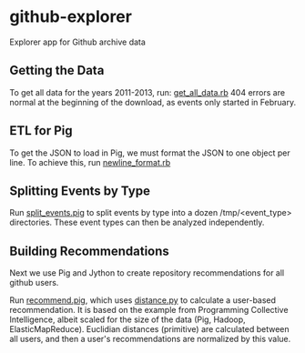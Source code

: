 github-explorer
===============

Explorer app for Github archive data

Getting the Data
----------------
To get all data for the years 2011-2013, run: [get_all_data.rb](https://github.com/rjurney/github-explorer/blob/master/get_all_data.rb) 404 errors are normal at the beginning of the download, as events only started in February.

ETL for Pig
-----------
To get the JSON to load in Pig, we must format the JSON to one object per line. To achieve this, run [newline_format.rb](https://github.com/rjurney/github-explorer/blob/master/newline_format.rb)

Splitting Events by Type
------------------------
Run [split_events.pig](https://github.com/rjurney/github-explorer/blob/master/split_events.pig) to split events by type into a dozen /tmp/<event_type> directories. These event types can then be analyzed independently.

Building Recommendations
------------------------
Next we use Pig and Jython to create repository recommendations for all github users.

Run [recommend.pig](https://github.com/rjurney/github-explorer/blob/master/recommend.pig), which uses [distance.py](https://github.com/rjurney/github-explorer/blob/master/distance.py) to calculate a user-based recommendation. It is based on the example from Programming Collective Intelligence, albeit scaled for the size of the data (Pig, Hadoop, ElasticMapReduce). Euclidian distances (primitive) are calculated between all users, and then a user's recommendations are normalized by this value.